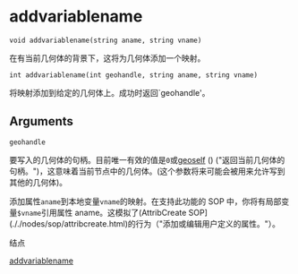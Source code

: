 # addvariablename

`void addvariablename(string aname, string vname)`

在有当前几何体的背景下，这将为几何体添加一个映射。

`int addvariablename(int geohandle, string aname, string vname)`

将映射添加到给定的几何体上。成功时返回`geohandle'。

## Arguments

`geohandle`

要写入的几何体的句柄。目前唯一有效的值是`0`或[geoself](geoself.html) () ("返回当前几何体的句柄。")，这意味着当前节点中的几何体。(这个参数将来可能会被用来允许写到其他的几何体)。

添加属性`aname`到本地变量`vname`的映射。在支持此功能的 SOP 中，你将有局部变量`$vname`引用属性 aname。这模拟了(AttribCreate SOP](././nodes/sop/attribcreate.html)的行为（"添加或编辑用户定义的属性。"）。

结点

[addvariablename](addvariablename.html)
